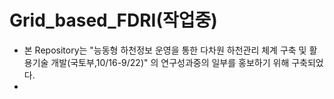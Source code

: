 # Grid_based_FDRI(작업중)

* 본 Repository는 "능동형 하천정보 운영을 통한 다차원 하천관리 체계 구축 및 활용기술 개발(국토부,10/16-9/22)" 의 연구성과중의 일부를 홍보하기 위해 구축되었다.
* 

